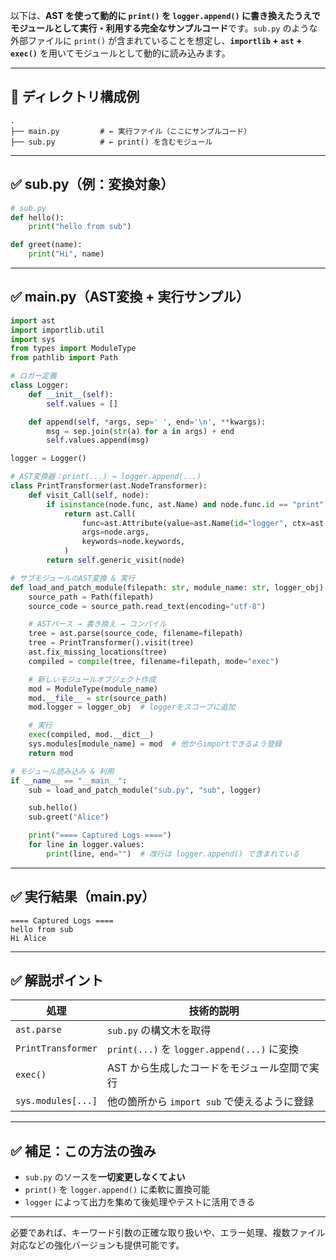 以下は、**AST を使って動的に `print()` を `logger.append()` に書き換えたうえでモジュールとして実行・利用する完全なサンプルコード**です。`sub.py` のような外部ファイルに `print()` が含まれていることを想定し、**`importlib` + `ast` + `exec()`** を用いてモジュールとして動的に読み込みます。

---

## 📁 ディレクトリ構成例

```
.
├── main.py         # ← 実行ファイル（ここにサンプルコード）
├── sub.py          # ← print() を含むモジュール
```

---

## ✅ sub.py（例：変換対象）

```python
# sub.py
def hello():
    print("hello from sub")

def greet(name):
    print("Hi", name)
```

---

## ✅ main.py（AST変換 + 実行サンプル）

```python
import ast
import importlib.util
import sys
from types import ModuleType
from pathlib import Path

# ロガー定義
class Logger:
    def __init__(self):
        self.values = []

    def append(self, *args, sep=' ', end='\n', **kwargs):
        msg = sep.join(str(a) for a in args) + end
        self.values.append(msg)

logger = Logger()

# AST変換器：print(...) → logger.append(...)
class PrintTransformer(ast.NodeTransformer):
    def visit_Call(self, node):
        if isinstance(node.func, ast.Name) and node.func.id == "print":
            return ast.Call(
                func=ast.Attribute(value=ast.Name(id="logger", ctx=ast.Load()), attr="append", ctx=ast.Load()),
                args=node.args,
                keywords=node.keywords,
            )
        return self.generic_visit(node)

# サブモジュールのAST変換 & 実行
def load_and_patch_module(filepath: str, module_name: str, logger_obj) -> ModuleType:
    source_path = Path(filepath)
    source_code = source_path.read_text(encoding="utf-8")

    # ASTパース → 書き換え → コンパイル
    tree = ast.parse(source_code, filename=filepath)
    tree = PrintTransformer().visit(tree)
    ast.fix_missing_locations(tree)
    compiled = compile(tree, filename=filepath, mode="exec")

    # 新しいモジュールオブジェクト作成
    mod = ModuleType(module_name)
    mod.__file__ = str(source_path)
    mod.logger = logger_obj  # loggerをスコープに追加

    # 実行
    exec(compiled, mod.__dict__)
    sys.modules[module_name] = mod  # 他からimportできるよう登録
    return mod

# モジュール読み込み & 利用
if __name__ == "__main__":
    sub = load_and_patch_module("sub.py", "sub", logger)

    sub.hello()
    sub.greet("Alice")

    print("==== Captured Logs ====")
    for line in logger.values:
        print(line, end="")  # 改行は logger.append() で含まれている
```

---

## ✅ 実行結果（main.py）

```
==== Captured Logs ====
hello from sub
Hi Alice
```

---

## ✅ 解説ポイント

| 処理                 | 技術的説明                                   |
| ------------------ | --------------------------------------- |
| `ast.parse`        | `sub.py` の構文木を取得                        |
| `PrintTransformer` | `print(...)` を `logger.append(...)` に変換 |
| `exec()`           | AST から生成したコードをモジュール空間で実行                |
| `sys.modules[...]` | 他の箇所から `import sub` で使えるように登録           |

---

## ✅ 補足：この方法の強み

* `sub.py` のソースを**一切変更しなくてよい**
* `print()` を `logger.append()` に柔軟に置換可能
* `logger` によって出力を集めて後処理やテストに活用できる

---

必要であれば、キーワード引数の正確な取り扱いや、エラー処理、複数ファイル対応などの強化バージョンも提供可能です。
